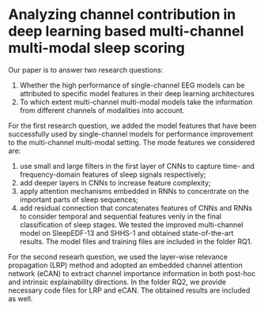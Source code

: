 # Analyzing channel contribution in deep learning based multi-channel multi-modal sleep scoring

Our paper is to answer two research questions:
1. Whether the high performance of single-channel EEG models can be attributed to specific model features in their deep learning architectures
2. To which extent multi-channel multi-modal models take the information from different channels of modalities into account.

For the first research question, we added the model features that have been successfully used by single-channel models for performance improvement to the multi-channel multi-modal setting. The mode features we considered are:
1. use small and large filters in the first layer of CNNs to capture time- and frequency-domain features of sleep signals respectively;
2. add deeper layers in CNNs to increase feature complexity;
3. apply attention mechanisms embedded in RNNs to concentrate on the important parts of sleep sequences;
4. add residual connection that concatenates features of CNNs and RNNs to consider temporal and sequential features venly in the final classification of sleep stages.
We tested the improved multi-channel model on SleepEDF-13 and SHHS-1 and obtained state-of-the-art results. The model files and training files are included in the folder RQ1.

For the second researh question, we used the layer-wise relevance propagation (LRP) method and adopted an embedded channel attention network (eCAN) to extract channel importance information in both post-hoc and intrinsic explainability directions. In the folder RQ2, we provide necessary code files for LRP and eCAN. The obtained results are included as well.
